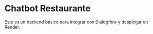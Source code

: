 # Chatbot Restaurante

Este es un backend básico para integrar con Dialogflow y desplegar en Render.
